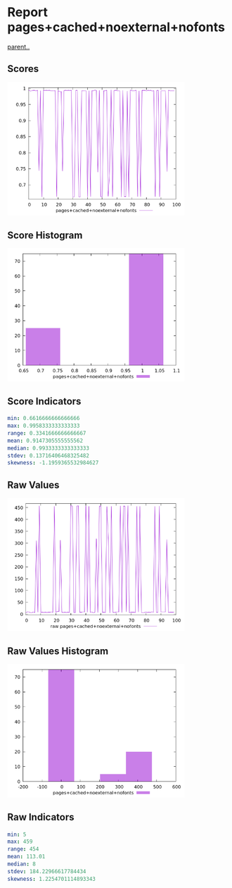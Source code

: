 # Report pages+cached+noexternal+nofonts

[parent..](./..)  


## Scores

![score](./score.png)  

## Score Histogram

![hist](./hist.png)  

## Score Indicators

```yaml
min: 0.6616666666666666
max: 0.9958333333333333
range: 0.3341666666666667
mean: 0.9147305555555562
median: 0.9933333333333333
stdev: 0.13716406468325482
skewness: -1.1959365532984627

```

## Raw Values

![raw](./raw.png)  

## Raw Values Histogram

![raw hist](./raw_hist.png)  

## Raw Indicators

```yaml
min: 5
max: 459
range: 454
mean: 113.01
median: 8
stdev: 184.22966617784434
skewness: 1.2254701114893343

```

<style>
  img {
    max-width: 80%;
  }
</style>
      
